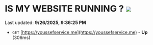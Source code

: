 # IS MY WEBSITE RUNNING ? [![](https://img.shields.io/static/v1?label=Sponsor&message=%E2%9D%A4&logo=GitHub&color=%23fe8e86)](https://github.com/sponsors/Youssef-Lehmam)

Last updated: **9/26/2025, 9:36:25 PM**

- `GET` [https://youssefservice.me](https://youssefservice.me) - **Up** (306ms)
